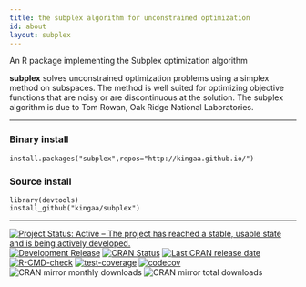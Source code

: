 ```yaml
---
title: the subplex algorithm for unconstrained optimization
id: about
layout: subplex
---
```


An R package implementing the Subplex optimization algorithm

**subplex** solves unconstrained optimization problems using a simplex method on subspaces.
The method is well suited for optimizing objective functions that are noisy or are discontinuous at the solution.
The subplex algorithm is due to Tom Rowan, Oak Ridge National Laboratories.

-------------------------------

### Binary install

```
install.packages("subplex",repos="http://kingaa.github.io/")
```

### Source install

```
library(devtools)  
install_github("kingaa/subplex")
```

-------------------------------

[![Project Status: Active – The project has reached a stable, usable state and is being actively developed.](https://www.repostatus.org/badges/latest/active.svg)](https://www.repostatus.org/#active)
[![Development Release](https://img.shields.io/github/release/kingaa/subplex.svg)](https://github.com/kingaa/subplex/)
[![CRAN Status](http://www.r-pkg.org/badges/version/subplex)](http://cran.r-project.org/package=subplex)
[![Last CRAN release date](https://www.r-pkg.org/badges/last-release/subplex)](http://cran.r-project.org/package=subplex)
[![R-CMD-check](https://github.com/kingaa/subplex/actions/workflows/r-cmd-check.yml/badge.svg)](https://github.com/kingaa/subplex/actions/workflows/r-cmd-check.yml)
[![test-coverage](https://github.com/kingaa/subplex/actions/workflows/test-coverage.yml/badge.svg)](https://github.com/kingaa/subplex/actions/workflows/test-coverage.yml)
[![codecov](https://codecov.io/gh/kingaa/subplex/branch/master/graph/badge.svg)](https://codecov.io/gh/kingaa/subplex/)
![CRAN mirror monthly downloads](https://cranlogs.r-pkg.org/badges/last-month/subplex)
![CRAN mirror total downloads](https://cranlogs.r-pkg.org/badges/grand-total/subplex)
